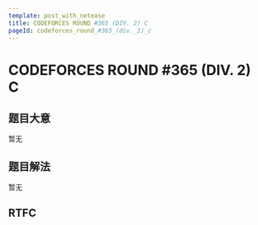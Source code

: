 ```yaml
---
template: post_with_netease
title: CODEFORCES ROUND #365 (DIV. 2) C
pageId: codeforces_round_#365_(div._2)_c
---
```


# CODEFORCES ROUND #365 (DIV. 2) C

## 题目大意
暂无

## 题目解法
暂无

## RTFC

```cpp

```
